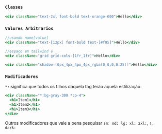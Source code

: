 ### `Classes`

```jsx
<div className="text-2xl font-bold text-orange-600">Hello</div>
```

### `Valores Arbitrarios`

```jsx
//usando name[value]
<div className="text-[12px] font-bold text-[#f95]">Hello</div>

//espaço em tailwind é _
<div className="grid grid-cols-[1fr_1fr]">Hello</div>

<div className="shadow-[0px_4px_4px_4px_rgba(0,0,0,0.25)]">Hello</div>
```

### `Modificadores`

`*:` significa que todos os filhos daquela tag terão aquela estilização.

```jsx
<div className="*:bg-gray-300 *:p-4">
  <h1>Item1</h1>
  <h1>Item2</h1>
  <h1>Item3</h1>
</div>
```

Outros modificadores que vale a pena pesquisar `sm: md: lg: xl: 2xl:`, `!`, `dark:`
